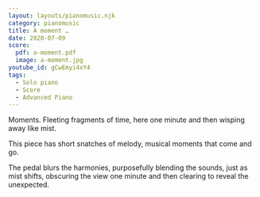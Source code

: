 ```yaml
---
layout: layouts/pianomusic.njk
category: pianomusic
title: A moment …
date: 2020-07-09
score:
  pdf: a-moment.pdf
  image: a-moment.jpg
youtube_id: gCwEmyi4xY4
tags:
  - Solo piano
  - Score
  - Advanced Piano
---
```


Moments. Fleeting fragments of time, here one minute and then wisping away like mist. 

This piece has short snatches of melody, musical moments that come and go. 

The pedal blurs the harmonies, purposefully blending the sounds, just as mist shifts, obscuring the view one minute and then clearing to reveal the unexpected.
